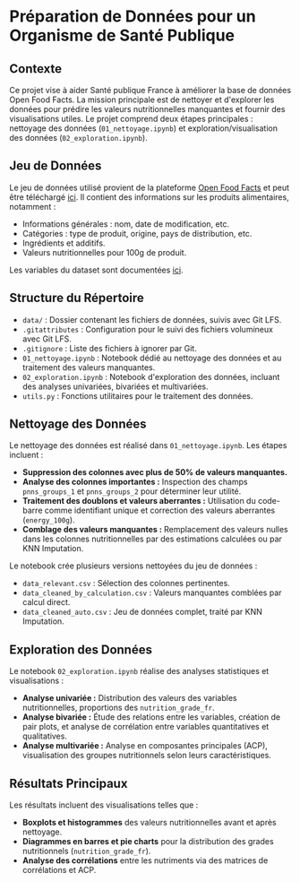 
# Préparation de Données pour un Organisme de Santé Publique

## Contexte

Ce projet vise à aider Santé publique France à améliorer la base de données Open Food Facts. La mission principale est de nettoyer et d'explorer les données pour prédire les valeurs nutritionnelles manquantes et fournir des visualisations utiles. Le projet comprend deux étapes principales : nettoyage des données (`01_nettoyage.ipynb`) et exploration/visualisation des données (`02_exploration.ipynb`).

## Jeu de Données

Le jeu de données utilisé provient de la plateforme [Open Food Facts](https://world.openfoodfacts.org/) et peut être téléchargé [ici](https://s3-eu-west-1.amazonaws.com/static.oc-static.com/prod/courses/files/parcours-data-scientist/P2/fr.openfoodfacts.org.products.csv.zip). Il contient des informations sur les produits alimentaires, notamment :
- Informations générales : nom, date de modification, etc.
- Catégories : type de produit, origine, pays de distribution, etc.
- Ingrédients et additifs.
- Valeurs nutritionnelles pour 100g de produit.

Les variables du dataset sont documentées [ici](https://world.openfoodfacts.org/data/data-fields.txt).

## Structure du Répertoire

- `data/` : Dossier contenant les fichiers de données, suivis avec Git LFS.
- `.gitattributes` : Configuration pour le suivi des fichiers volumineux avec Git LFS.
- `.gitignore` : Liste des fichiers à ignorer par Git.
- `01_nettoyage.ipynb` : Notebook dédié au nettoyage des données et au traitement des valeurs manquantes.
- `02_exploration.ipynb` : Notebook d'exploration des données, incluant des analyses univariées, bivariées et multivariées.
- `utils.py` : Fonctions utilitaires pour le traitement des données.

## Nettoyage des Données

Le nettoyage des données est réalisé dans `01_nettoyage.ipynb`. Les étapes incluent :
- **Suppression des colonnes avec plus de 50% de valeurs manquantes.**
- **Analyse des colonnes importantes :** Inspection des champs `pnns_groups_1` et `pnns_groups_2` pour déterminer leur utilité.
- **Traitement des doublons et valeurs aberrantes :** Utilisation du code-barre comme identifiant unique et correction des valeurs aberrantes (`energy_100g`).
- **Comblage des valeurs manquantes :** Remplacement des valeurs nulles dans les colonnes nutritionnelles par des estimations calculées ou par KNN Imputation.

Le notebook crée plusieurs versions nettoyées du jeu de données :
- `data_relevant.csv` : Sélection des colonnes pertinentes.
- `data_cleaned_by_calculation.csv` : Valeurs manquantes comblées par calcul direct.
- `data_cleaned_auto.csv` : Jeu de données complet, traité par KNN Imputation.

## Exploration des Données

Le notebook `02_exploration.ipynb` réalise des analyses statistiques et visualisations :
- **Analyse univariée :** Distribution des valeurs des variables nutritionnelles, proportions des `nutrition_grade_fr`.
- **Analyse bivariée :** Étude des relations entre les variables, création de pair plots, et analyse de corrélation entre variables quantitatives et qualitatives.
- **Analyse multivariée :** Analyse en composantes principales (ACP), visualisation des groupes nutritionnels selon leurs caractéristiques.

## Résultats Principaux

Les résultats incluent des visualisations telles que :
- **Boxplots et histogrammes** des valeurs nutritionnelles avant et après nettoyage.
- **Diagrammes en barres et pie charts** pour la distribution des grades nutritionnels (`nutrition_grade_fr`).
- **Analyse des corrélations** entre les nutriments via des matrices de corrélations et ACP.
